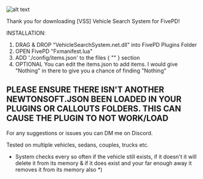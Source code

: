 ![alt text](https://i.imgur.com/iFjPd5K.png)

Thank you for downloading [VSS] Vehicle Search System for FivePD!

INSTALLATION:

1. DRAG & DROP "VehicleSearchSystem.net.dll" into FivePD Plugins Folder
2. OPEN FivePD "Fxmanifest.lua"
3. ADD './config/items.json' to the files { "" } section
3. OPTIONAL You can edit the items.json to add items. I would give "Nothing" in there to give you a chance of finding "Nothing"

## PLEASE ENSURE THERE ISN'T ANOTHER NEWTONSOFT.JSON BEEN LOADED IN YOUR PLUGINS OR CALLOUTS FOLDERS. THIS CAN CAUSE THE PLUGIN TO NOT WORK/LOAD ##

For any suggestions or issues you can DM me on Discord.

Tested on multiple vehicles, sedans, couples, trucks etc.

* System checks every so often if the vehicle still exists, if it doesn't it will delete it from its memory & if it does exist and your far enough away it removes it from its memory also *)
